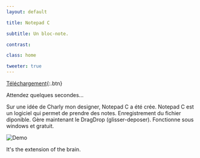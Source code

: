 ```yaml
---
layout: default

title: Notepad C

subtitle: Un bloc-note.

contrast:

class: home

tweeter: true
---
```


[Téléchargement](https://raw.githubusercontent.com/cedced19/NotepadC/master/setup/NotePadC.exe){:.btn}


Attendez quelques secondes...

Sur une idée de Charly mon designer, Notepad C a été crée.
Notepad C est un logiciel  qui permet de prendre des notes.
Enregistrement du fichier diponible.
Gère maintenant le DragDrop (glisser-deposer).
Fonctionne sous windows et gratuit.

![Demo](//raw.githubusercontent.com/cedced19/NotepadC/master/demo.png)

It's the extension of the brain.

